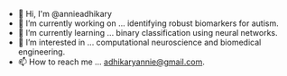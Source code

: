 - 👋 Hi, I'm @annieadhikary
- 🔬 I’m currently working on ... identifying robust biomarkers for autism.
- 🤖 I’m currently learning ... binary classification using neural networks.
- 🧠 I’m interested in ... computational neuroscience and biomedical engineering.
- 📫 How to reach me ... adhikaryannie@gmail.com.
